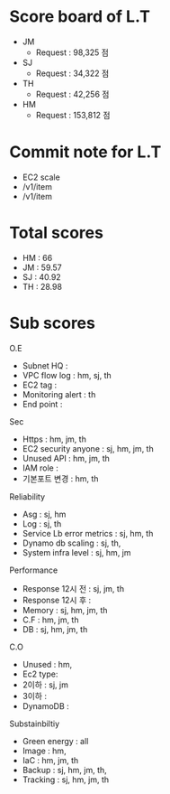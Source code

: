 # Score board of L.T
- JM
  - Request : 98,325 점
- SJ
  - Request : 34,322 점
- TH
  - Request : 42,256 점
- HM
  - Request : 153,812 점

# Commit note for L.T
- EC2 scale
- /v1/item
- /v1/item

# Total scores
- HM : 66
- JM : 59.57
- SJ : 40.92
- TH : 28.98

# Sub scores
O.E
- Subnet HQ : 
- VPC flow log : hm, sj, th
- EC2 tag :
- Monitoring alert : th
- End point :

Sec
- Https : hm, jm, th
- EC2 security anyone : sj, hm, jm, th
- Unused API : hm, jm, th
- IAM role : 
- 기본포트 변경 : hm, th

Reliability
- Asg : sj, hm
- Log : sj, th
- Service Lb error metrics : sj, hm, th
- Dynamo db scaling : sj, th, 
- System infra level : sj, hm, jm

Performance
- Response  12시 전 : sj, jm, th
- Response 12시 후 : 
- Memory : sj, hm, jm, th
- C.F : hm, jm, th
- DB : sj, hm, jm, th

C.O
- Unused : hm, 
- Ec2 type: 
- 2이하 : sj, jm
- 3이하 : 
- DynamoDB :

Substainbiltiy
- Green energy : all
- Image : hm, 
- IaC : hm, jm, th
- Backup : sj, hm, jm, th, 
- Tracking : sj, hm, jm, th
